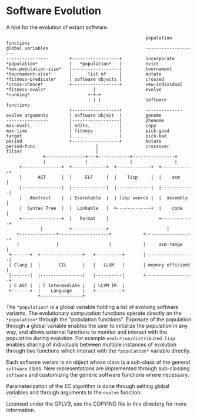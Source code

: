 Software Evolution
==================

A tool for the evolution of extant software.

                                                         population functions
    global variables                                     --------------------
    ----------------        +------------------+         incorporate
    *population*            |   *population*   |         evict
    *max-population-size*   |------------------|         tournament
    *tournament-size*       |      list of     |         mutate
    *fitness-predicate*     | software objects |         crossed
    *cross-chance*          +------------------+         new-individual
    *fitness-evals*                  |                   evolve
    *running*                      +-+-+
                                   | | |                 software functions
                            +------------------+         --------------
    evolve arguments        | software object  |         genome
    ----------------        |------------------|         phenome
    max-evals               | edits,           |         copy
    max-time                | fitness          |         pick-good
    target                  | ...              |         pick-bad
    period                  +------------------+         mutate
    period-func                       |                  crossover
    filter                            |
                  +---------------+---+------------+----------------+
                  |               |                |                |
         +---------------+  +-------------+  +-------------+  +------------+
         |      AST      |  |     ELF     |  |    lisp     |  |    asm     |
         |---------------|  |-------------|  |-------------|  |------------|
         |   Abstract    |  | Executable  |  | lisp source |  |  assembly  |
         |  Syntax Tree  |  |  Linkable   |  +-------------+  |    code    |
         +---------------+  |   Format    |                   +------------+
                 |          +-------------+                      |
        +--------------+-------------------+            +------------------+
        |              |                   |            |     asm-range    |
     +-------+  +----------------+   +----------+       |------------------|
     | Clang |  |       CIL      |   |   LLVM   |       | memory efficient |
     |-------|  |----------------|   |----------|       +------------------+
     | C AST |  | C Intermediate |   | LLVM IR  |
     +-------+  |    Language    |   +----------+
                +----------------+

The `*population*` is a global variable holding a list of evolving
software variants.  The evolutionary computation functions operate
directly on the `*population*` through the "population functions".
Exposure of the population through a global variable enables the user
to initialize the population in any way, and allows external functions
to monitor and interact with the population during evolution.  For
example `evolution/distributed.lisp` enables sharing of individuals
between multiple instances of evolution through two functions which
interact with the `*population*` variable directly.

Each software variant is an object whose class is a sub-class of the
general `software` class.  New representations are implemented through
sub-classing `software` and customizing the generic software functions
where necessary.

Parameterization of the EC algorithm is done through setting global
variables and through arguments to the `evolve` function.

Licensed under the GPLV3, see the COPYING file in this directory for
more information.

